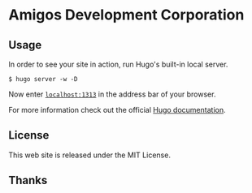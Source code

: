# Amigos Development Corporation


## Usage

In order to see your site in action, run Hugo's built-in local server.

```
$ hugo server -w -D
```

Now enter [`localhost:1313`](http://localhost:1313) in the address bar of your browser.

For more information check out the official [Hugo documentation](http://gohugo.io/overview/usage/).

## License

This web site is released under the MIT License. 


## Thanks
